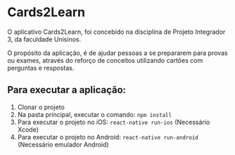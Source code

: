 # Cards2Learn

O aplicativo Cards2Learn, foi concebido na disciplina de Projeto Integrador 3, da faculdade Unisinos.

O propósito da aplicação, é de ajudar pessoas a se prepararem para provas ou exames, através do reforço de conceitos utilizando cartões com perguntas e respostas.

## Para executar a aplicação:
1. Clonar o projeto
1. Na pasta principal, executar o comando: `npm install`
1. Para executar o projeto no iOS: `react-native run-ios` (Necessário Xcode)
1. Para executar o projeto no Android: `react-native run-android` (Necessário emulador Android)